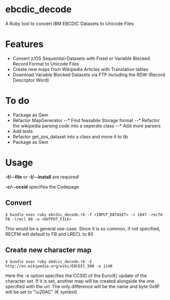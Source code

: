 # ebcdic_decode
A Ruby tool to convert IBM EBCDIC Datasets to Unicode Files

# Features
* Convert z/OS Sequential-Datasets with Fixed or Variable Blocked Record Format to Unicode Files
* Create new maps from Wikipedia Articles with Translation tables
* Download Variable Blocked Datasets via FTP including the RDW (Record Descriptor Word)

# To do
* Package as Gem
* Refactor MapGenerator
--* Find feasabile Storage format
--* Refactor the wikipedia parsing code into a seperate class
--* Add more parsers
* Add tests
* Refactor get_zos_dataset into a class and move it to lib
* Package as Gem

# Usage
**-f/--file** or **-I/--install** are required!

**-c/--ccsid** specifies the Codepage

## Convert
```
$ bundle exec ruby ebcdic_decode.rb -f <INPUT_DATASET> -c 1047 -recfm FB -lrecl 80 -o <OUTPUT_FILE>
```
This would be a general use-case. Since it is so common, if not specified, RECFM will default to FB and LRECL to 80

## Create new character map
```
$ bundle exec ruby ebdcic_decode.rb -I http://en.wikipedia.org/wiki/EBCDIC_500 -e 1148
```
Here the -e option specifies the CCSID of the Euro(€) update of the character set.
If it is set, another map will be created alongside the one specified with the url. 
The only difference will be the name and byte 0x9F will be set to "\u20AC" (€ symbol)